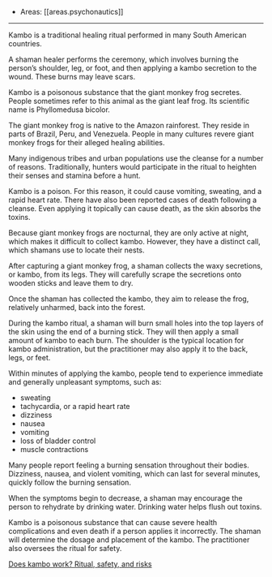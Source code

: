 
- Areas: [[areas.psychonautics]]

---

Kambo is a traditional healing ritual performed in many South American countries.

A shaman healer performs the ceremony, which involves burning the person’s shoulder, leg, or foot, and then applying a kambo secretion to the wound. These burns may leave scars.

Kambo is a poisonous substance that the giant monkey frog secretes. People sometimes refer to this animal as the giant leaf frog. Its scientific name is Phyllomedusa bicolor.

The giant monkey frog is native to the Amazon rainforest. They reside in parts of Brazil, Peru, and Venezuela. People in many cultures revere giant monkey frogs for their alleged healing abilities.

Many indigenous tribes and urban populations use the cleanse for a number of reasons. Traditionally, hunters would participate in the ritual to heighten their senses and stamina before a hunt.

Kambo is a poison. For this reason, it could cause vomiting, sweating, and a rapid heart rate. There have also been reported cases of death following a cleanse. Even applying it topically can cause death, as the skin absorbs the toxins.

Because giant monkey frogs are nocturnal, they are only active at night, which makes it difficult to collect kambo. However, they have a distinct call, which shamans use to locate their nests.

After capturing a giant monkey frog, a shaman collects the waxy secretions, or kambo, from its legs. They will carefully scrape the secretions onto wooden sticks and leave them to dry.

Once the shaman has collected the kambo, they aim to release the frog, relatively unharmed, back into the forest.

During the kambo ritual, a shaman will burn small holes into the top layers of the skin using the end of a burning stick. They will then apply a small amount of kambo to each burn. The shoulder is the typical location for kambo administration, but the practitioner may also apply it to the back, legs, or feet.

Within minutes of applying the kambo, people tend to experience immediate and generally unpleasant symptoms, such as:

- sweating
- tachycardia, or a rapid heart rate
- dizziness
- nausea
- vomiting
- loss of bladder control
- muscle contractions

Many people report feeling a burning sensation throughout their bodies. Dizziness, nausea, and violent vomiting, which can last for several minutes, quickly follow the burning sensation.

When the symptoms begin to decrease, a shaman may encourage the person to rehydrate by drinking water. Drinking water helps flush out toxins.

Kambo is a poisonous substance that can cause severe health complications and even death if a person applies it incorrectly. The shaman will determine the dosage and placement of the kambo. The practitioner also oversees the ritual for safety.

[Does kambo work? Ritual, safety, and risks](https://www.medicalnewstoday.com/articles/323689#the-kambo-cleanse-ritual)
